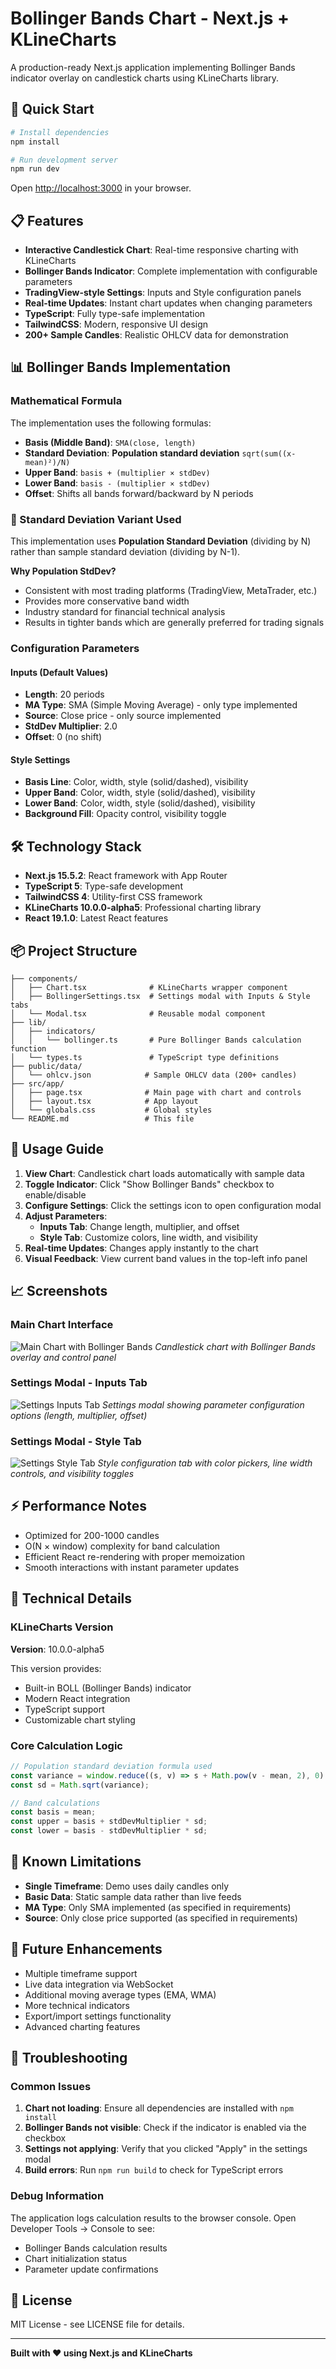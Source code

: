 # Bollinger Bands Chart - Next.js + KLineCharts

A production-ready Next.js application implementing Bollinger Bands indicator overlay on candlestick charts using KLineCharts library.

## 🚀 Quick Start

```bash
# Install dependencies
npm install

# Run development server
npm run dev
```

Open [http://localhost:3000](http://localhost:3000) in your browser.

## 📋 Features

- **Interactive Candlestick Chart**: Real-time responsive charting with KLineCharts
- **Bollinger Bands Indicator**: Complete implementation with configurable parameters
- **TradingView-style Settings**: Inputs and Style configuration panels
- **Real-time Updates**: Instant chart updates when changing parameters
- **TypeScript**: Fully type-safe implementation
- **TailwindCSS**: Modern, responsive UI design
- **200+ Sample Candles**: Realistic OHLCV data for demonstration

## 📊 Bollinger Bands Implementation

### Mathematical Formula

The implementation uses the following formulas:

- **Basis (Middle Band)**: `SMA(close, length)`
- **Standard Deviation**: **Population standard deviation** `sqrt(sum((x-mean)²)/N)`
- **Upper Band**: `basis + (multiplier × stdDev)`
- **Lower Band**: `basis - (multiplier × stdDev)`
- **Offset**: Shifts all bands forward/backward by N periods

### 📐 Standard Deviation Variant Used

This implementation uses **Population Standard Deviation** (dividing by N) rather than sample standard deviation (dividing by N-1). 

**Why Population StdDev?**
- Consistent with most trading platforms (TradingView, MetaTrader, etc.)
- Provides more conservative band width
- Industry standard for financial technical analysis
- Results in tighter bands which are generally preferred for trading signals

### Configuration Parameters

#### Inputs (Default Values)
- **Length**: 20 periods
- **MA Type**: SMA (Simple Moving Average) - only type implemented
- **Source**: Close price - only source implemented  
- **StdDev Multiplier**: 2.0
- **Offset**: 0 (no shift)

#### Style Settings
- **Basis Line**: Color, width, style (solid/dashed), visibility
- **Upper Band**: Color, width, style (solid/dashed), visibility  
- **Lower Band**: Color, width, style (solid/dashed), visibility
- **Background Fill**: Opacity control, visibility toggle

## 🛠️ Technology Stack

- **Next.js 15.5.2**: React framework with App Router
- **TypeScript 5**: Type-safe development
- **TailwindCSS 4**: Utility-first CSS framework
- **KLineCharts 10.0.0-alpha5**: Professional charting library
- **React 19.1.0**: Latest React features

## 📦 Project Structure

```
├── components/
│   ├── Chart.tsx              # KLineCharts wrapper component
│   ├── BollingerSettings.tsx  # Settings modal with Inputs & Style tabs
│   └── Modal.tsx              # Reusable modal component
├── lib/
│   ├── indicators/
│   │   └── bollinger.ts       # Pure Bollinger Bands calculation function
│   └── types.ts               # TypeScript type definitions
├── public/data/
│   └── ohlcv.json            # Sample OHLCV data (200+ candles)
├── src/app/
│   ├── page.tsx              # Main page with chart and controls
│   ├── layout.tsx            # App layout
│   └── globals.css           # Global styles
└── README.md                 # This file
```

## 🎯 Usage Guide

1. **View Chart**: Candlestick chart loads automatically with sample data
2. **Toggle Indicator**: Click "Show Bollinger Bands" checkbox to enable/disable
3. **Configure Settings**: Click the settings icon to open configuration modal
4. **Adjust Parameters**: 
   - **Inputs Tab**: Change length, multiplier, and offset
   - **Style Tab**: Customize colors, line width, and visibility
5. **Real-time Updates**: Changes apply instantly to the chart
6. **Visual Feedback**: View current band values in the top-left info panel

## 📈 Screenshots

### Main Chart Interface
![Main Chart with Bollinger Bands](./public/assets/chart.png)
*Candlestick chart with Bollinger Bands overlay and control panel*

### Settings Modal - Inputs Tab
![Settings Inputs Tab](./public/assets/settings-inputs.png)
*Settings modal showing parameter configuration options (length, multiplier, offset)*

### Settings Modal - Style Tab
![Settings Style Tab](./public/assets/settings-style.png)
*Style configuration tab with color pickers, line width controls, and visibility toggles*

## ⚡ Performance Notes

- Optimized for 200-1000 candles
- O(N × window) complexity for band calculation
- Efficient React re-rendering with proper memoization
- Smooth interactions with instant parameter updates

## 🔧 Technical Details

### KLineCharts Version
**Version**: 10.0.0-alpha5

This version provides:
- Built-in BOLL (Bollinger Bands) indicator
- Modern React integration
- TypeScript support
- Customizable chart styling

### Core Calculation Logic

```typescript
// Population standard deviation formula used
const variance = window.reduce((s, v) => s + Math.pow(v - mean, 2), 0) / length;
const sd = Math.sqrt(variance);

// Band calculations
const basis = mean;
const upper = basis + stdDevMultiplier * sd;
const lower = basis - stdDevMultiplier * sd;
```

## 🚧 Known Limitations

- **Single Timeframe**: Demo uses daily candles only
- **Basic Data**: Static sample data rather than live feeds
- **MA Type**: Only SMA implemented (as specified in requirements)
- **Source**: Only close price supported (as specified in requirements)

## 🔮 Future Enhancements

- Multiple timeframe support
- Live data integration via WebSocket
- Additional moving average types (EMA, WMA)
- More technical indicators
- Export/import settings functionality
- Advanced charting features

## 🐛 Troubleshooting

### Common Issues

1. **Chart not loading**: Ensure all dependencies are installed with `npm install`
2. **Bollinger Bands not visible**: Check if the indicator is enabled via the checkbox
3. **Settings not applying**: Verify that you clicked "Apply" in the settings modal
4. **Build errors**: Run `npm run build` to check for TypeScript errors

### Debug Information

The application logs calculation results to the browser console. Open Developer Tools → Console to see:
- Bollinger Bands calculation results
- Chart initialization status
- Parameter update confirmations

## 📄 License

MIT License - see LICENSE file for details.

---

**Built with ❤️ using Next.js and KLineCharts**
